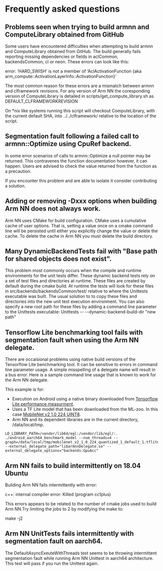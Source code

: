 Frequently asked questions
==========================

Problems seen when trying to build armnn and ComputeLibrary obtained from GitHub
-----------------------------------------------------------------------------

Some users have encountered difficulties when attempting to build armnn and ComputeLibrary obtained from GitHub. The build generally fails reporting missing dependencies or fields in aclCommon, backendsCommon, cl or neon. These errors can look like this:

error: ‘HARD_SWISH’ is not a member of ‘AclActivationFunction {aka arm_compute::ActivationLayerInfo::ActivationFunction}’

The most common reason for these errors are a mismatch between armnn and clframework revisions. For any version of Arm NN the coresponding version of ComputeLibrary is detailed in scripts/get_compute_library.sh as DEFAULT_CLFRAMEWORKREVISION

On *nix like systems running this script will checkout ComputeLibrary, with the current default SHA, into ../../clframework/ relative to the location of the script.

Segmentation fault following a failed call to armnn::Optimize using CpuRef backend.
---------------------------------------------------------

In some error scenarios of calls to armnn::Optimize a null pointer may be returned. This contravenes the function documentation however, it can happen. Users are advised to check the value returned from the function as a precaution.

If you encounter this problem and are able to isolate it consider contributing a solution.

Adding or removing -Dxxx options when building Arm NN does not always work.
---------------------------------------------------------

Arm NN uses CMake for build configuration. CMake uses a cumulative cache of user options. That is, setting a value once on a cmake command line will be persisted until either you explicitly change the value or delete the cache. To delete the cache in Arm NN you must delete the build directory.

Many DynamicBackendTests fail with "Base path for shared objects does not exist".
---------------------------------------------------------
This problem most commonly occurs when the compile and runtime environments for the unit tests differ. These dynamic backend tests rely on a set of test files and directories at runtime. These files are created by default during the cmake build. At runtime the tests will look for these files in src/backends/backendsCommon/test/ relative to where the Unittests executable was built. The usual solution to to copy these files and directories into the new unit test execution environment. You can also specify a new root path for these files by adding a command line parameter to the Unittests executable: Unittests -- --dynamic-backend-build-dir "new path"


Tensorflow Lite benchmarking tool fails with segmentation fault when using the Arm NN delegate.
---------------------------------------------------------
There are occaisional problems using native build versions of the Tensorflow Lite benchmarking tool. It can be sensitive to errors in command line parameter usage. A simple misspelling of a delegate name will result in a bus error. Here is a sample command line usage that is known to work for the Arm NN delegate.

This example is for:

* Execution on Android using a native binary downloaded from [Tensorflow Lite performance measurment](https://www.tensorflow.org/lite/performance/measurement#native_benchmark_binary).
* Uses a TF Lite model that has been downloaded from the ML-zoo. In this case [MobileNet v2 1.0 224 UINT8](https://github.com/ARM-software/ML-zoo/tree/master/models/image_classification/mobilenet_v2_1.0_224/tflite_uint8).
* Arm NN and its dependent libraries are in the current directory, /data/local/tmp.

~~~
LD_LIBRARY_PATH=/vendor/lib64/egl:/vendor/lib/egl/:. ./android_aarch64_benchmark_model --num_threads=4 --graph=/data/local/tmp/mobilenet_v2_1.0_224_quantized_1_default_1.tflite --external_delegate_path="libarmnnDelegate.so" --external_delegate_options="backends:GpuAcc"
~~~

Arm NN fails to build intermittently on 18.04 Ubuntu
---------------------------------------------------------
Building Arm NN fails intermittently with error:

c++: internal compiler error: Killed (program cc1plus)

This errors appears to be related to the number of cmake jobs used to build Arm NN.Try limiting the jobs to 2 by modifying the make to:

make -j2

Arm NN UnitTests fails intermittently with segmentation fault on aarch64.
----------------------------------------------------------
The DefaultAsyncExeuteWithThreads test seems to be throwing intermittent segmentation fault while running Arm NN Unittest in aarch64 architecture. This test will pass if you run the Unittest again.
